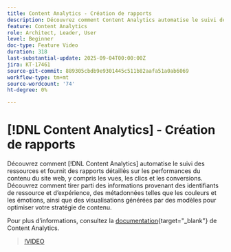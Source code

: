 ```yaml
---
title: Content Analytics - Création de rapports
description: Découvrez comment Content Analytics automatise le suivi des ressources et fournit des rapports détaillés sur les performances du contenu du site web, y compris les affichages, les clics et les conversions.
feature: Content Analytics
role: Architect, Leader, User
level: Beginner
doc-type: Feature Video
duration: 318
last-substantial-update: 2025-09-04T00:00:00Z
jira: KT-17461
source-git-commit: 889305cbdb9e9301445c511b82aafa51a0ab6069
workflow-type: tm+mt
source-wordcount: '74'
ht-degree: 0%

---
```


# [!DNL Content Analytics] - Création de rapports

Découvrez comment [!DNL Content Analytics] automatise le suivi des ressources et fournit des rapports détaillés sur les performances du contenu du site web, y compris les vues, les clics et les conversions. Découvrez comment tirer parti des informations provenant des identifiants de ressource et d’expérience, des métadonnées telles que les couleurs et les émotions, ainsi que des visualisations générées par des modèles pour optimiser votre stratégie de contenu.

Pour plus d’informations, consultez la [documentation](https://experienceleague.adobe.com/fr/docs/analytics-platform/using/content-analytics/report/report){target="_blank"} de Content Analytics.

>[!VIDEO](https://video.tv.adobe.com/v/3473039/?learn=on&enablevpops&captions=fre_fr)
